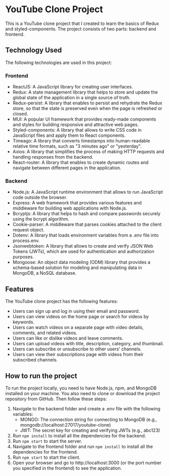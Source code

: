 # YouTube Clone Project

This is a YouTube clone project that I created to learn the basics of Redux and styled-components. The project consists of two parts: backend and frontend.

## Technology Used

The following technologies are used in this project:

### Frontend

- ReactJS: A JavaScript library for creating user interfaces.
- Redux: A state management library that helps to store and update the global state of the application in a single source of truth.
- Redux-persist: A library that enables to persist and rehydrate the Redux store, so that the state is preserved even when the page is refreshed or closed.
- MUI: A popular UI framework that provides ready-made components and styles for building responsive and attractive web pages.
- Styled-components: A library that allows to write CSS code in JavaScript files and apply them to React components.
- Timeago: A library that converts timestamps into human-readable relative time formats, such as "3 minutes ago" or "yesterday".
- Axios: A library that simplifies the process of making HTTP requests and handling responses from the backend.
- React-router: A library that enables to create dynamic routes and navigate between different pages in the application.

### Backend

- Node.js: A JavaScript runtime environment that allows to run JavaScript code outside the browser.
- Express: A web framework that provides various features and middleware for building web applications with Node.js.
- Bcryptjs: A library that helps to hash and compare passwords securely using the bcrypt algorithm.
- Cookie-parser: A middleware that parses cookies attached to the client request object.
- Dotenv: A library that loads environment variables from a .env file into process.env.
- Jsonwebtoken: A library that allows to create and verify JSON Web Tokens (JWTs), which are used for authentication and authorization purposes.
- Mongoose: An object data modeling (ODM) library that provides a schema-based solution for modeling and manipulating data in MongoDB, a NoSQL database.

## Features

The YouTube clone project has the following features:

- Users can sign up and log in using their email and password.
- Users can view videos on the home page or search for videos by keywords.
- Users can watch videos on a separate page with video details, comments, and related videos.
- Users can like or dislike videos and leave comments.
- Users can upload videos with title, description, category, and thumbnail.
- Users can subscribe or unsubscribe to other users' channels.
- Users can view their subscriptions page with videos from their subscribed channels.

## How to run the project

To run the project locally, you need to have Node.js, npm, and MongoDB installed on your machine. You also need to clone or download the project repository from GitHub. Then follow these steps:

1. Navigate to the backend folder and create a .env file with the following variables:
   - MONGO: The connection string for connecting to MongoDB (e.g., mongodb://localhost:27017/youtube-clone)
   - JWT: The secret key for creating and verifying JWTs (e.g., abc123)
2. Run `npm install` to install all the dependencies for the backend.
3. Run `npm start` to start the server.
4. Navigate to the frontend folder and run `npm install` to install all the dependencies for the frontend.
5. Run `npm start` to start the client.
6. Open your browser and go to http://localhost:3000 (or the port number you specified in the frontend) to see the application.
